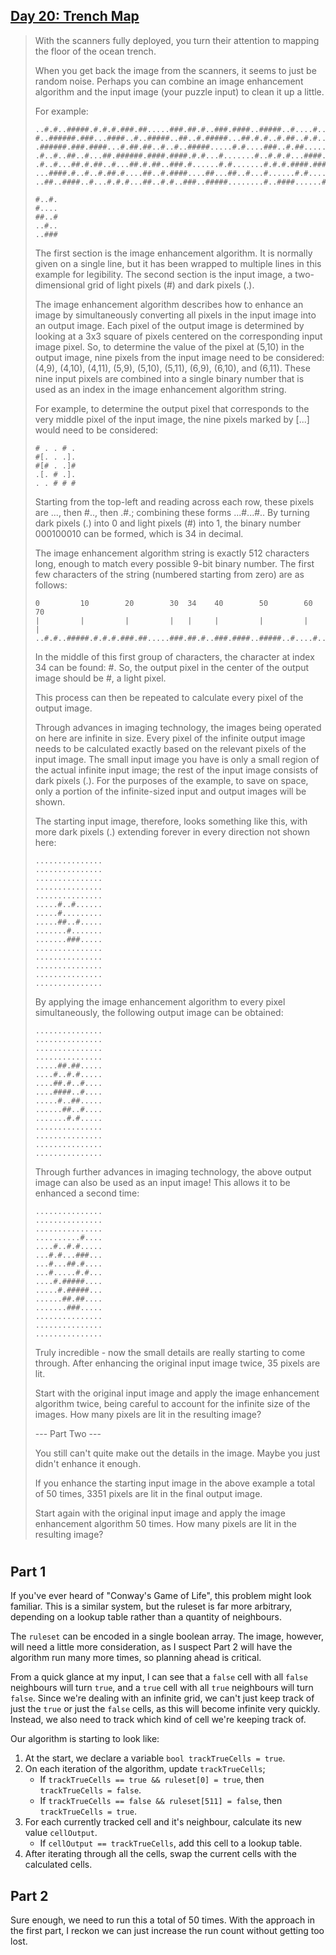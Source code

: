 ## [Day 20: Trench Map](https://adventofcode.com/2021/day/20) ##

>With the scanners fully deployed, you turn their attention to mapping the floor of the ocean trench.
>
>When you get back the image from the scanners, it seems to just be random noise. Perhaps you can combine an image enhancement algorithm and the input image (your puzzle input) to clean it up a little.
>
>For example:
>```
>..#.#..#####.#.#.#.###.##.....###.##.#..###.####..#####..#....#..#..##..##
>#..######.###...####..#..#####..##..#.#####...##.#.#..#.##..#.#......#.###
>.######.###.####...#.##.##..#..#..#####.....#.#....###..#.##......#.....#.
>.#..#..##..#...##.######.####.####.#.#...#.......#..#.#.#...####.##.#.....
>.#..#...##.#.##..#...##.#.##..###.#......#.#.......#.#.#.####.###.##...#..
>...####.#..#..#.##.#....##..#.####....##...##..#...#......#.#.......#.....
>..##..####..#...#.#.#...##..#.#..###..#####........#..####......#..#
>
>#..#.
>#....
>##..#
>..#..
>..###
>```
>The first section is the image enhancement algorithm. It is normally given on a single line, but it has been wrapped to multiple lines in this example for legibility. The second section is the input image, a two-dimensional grid of light pixels (#) and dark pixels (.).
>
>The image enhancement algorithm describes how to enhance an image by simultaneously converting all pixels in the input image into an output image. Each pixel of the output image is determined by looking at a 3x3 square of pixels centered on the corresponding input image pixel. So, to determine the value of the pixel at (5,10) in the output image, nine pixels from the input image need to be considered: (4,9), (4,10), (4,11), (5,9), (5,10), (5,11), (6,9), (6,10), and (6,11). These nine input pixels are combined into a single binary number that is used as an index in the image enhancement algorithm string.
>
>For example, to determine the output pixel that corresponds to the very middle pixel of the input image, the nine pixels marked by [...] would need to be considered:
>```
># . . # .
>#[. . .].
>#[# . .]#
>.[. # .].
>. . # # #
>```
>Starting from the top-left and reading across each row, these pixels are ..., then #.., then .#.; combining these forms ...#...#.. By turning dark pixels (.) into 0 and light pixels (#) into 1, the binary number 000100010 can be formed, which is 34 in decimal.
>
>The image enhancement algorithm string is exactly 512 characters long, enough to match every possible 9-bit binary number. The first few characters of the string (numbered starting from zero) are as follows:
>```
>0         10        20        30  34    40        50        60        70
>|         |         |         |   |     |         |         |         |
>..#.#..#####.#.#.#.###.##.....###.##.#..###.####..#####..#....#..#..##..##
>```
>In the middle of this first group of characters, the character at index 34 can be found: #. So, the output pixel in the center of the output image should be #, a light pixel.
>
>This process can then be repeated to calculate every pixel of the output image.
>
>Through advances in imaging technology, the images being operated on here are infinite in size. Every pixel of the infinite output image needs to be calculated exactly based on the relevant pixels of the input image. The small input image you have is only a small region of the actual infinite input image; the rest of the input image consists of dark pixels (.). For the purposes of the example, to save on space, only a portion of the infinite-sized input and output images will be shown.
>
>The starting input image, therefore, looks something like this, with more dark pixels (.) extending forever in every direction not shown here:
>```
>...............
>...............
>...............
>...............
>...............
>.....#..#......
>.....#.........
>.....##..#.....
>.......#.......
>.......###.....
>...............
>...............
>...............
>...............
>...............
>```
>By applying the image enhancement algorithm to every pixel simultaneously, the following output image can be obtained:
>```
>...............
>...............
>...............
>...............
>.....##.##.....
>....#..#.#.....
>....##.#..#....
>....####..#....
>.....#..##.....
>......##..#....
>.......#.#.....
>...............
>...............
>...............
>...............
>```
>Through further advances in imaging technology, the above output image can also be used as an input image! This allows it to be enhanced a second time:
>```
>...............
>...............
>...............
>..........#....
>....#..#.#.....
>...#.#...###...
>...#...##.#....
>...#.....#.#...
>....#.#####....
>.....#.#####...
>......##.##....
>.......###.....
>...............
>...............
>...............
>```
>Truly incredible - now the small details are really starting to come through. After enhancing the original input image twice, 35 pixels are lit.
>
>Start with the original input image and apply the image enhancement algorithm twice, being careful to account for the infinite size of the images. How many pixels are lit in the resulting image?
>
>--- Part Two ---
>
>You still can't quite make out the details in the image. Maybe you just didn't enhance it enough.
>
>If you enhance the starting input image in the above example a total of 50 times, 3351 pixels are lit in the final output image.
>
>Start again with the original input image and apply the image enhancement algorithm 50 times. How many pixels are lit in the resulting image?


#

## Part 1 ##

If you've ever heard of "Conway's Game of Life", this problem might look familiar. This is a similar system, but the ruleset is far more arbitrary, depending on a lookup table rather than a quantity of neighbours.

The `ruleset` can be encoded in a single boolean array. The image, however, will need a little more consideration, as I suspect Part 2 will have the algorithm run many more times, so planning ahead is critical.

From a quick glance at my input, I can see that a `false` cell with all `false` neighbours will turn `true`, and a `true` cell with all `true` neighbours will turn `false`. Since we're dealing with an infinite grid, we can't just keep track of just the `true` or just the `false` cells, as this will become infinite very quickly. Instead, we also need to track which kind of cell we're keeping track of.

Our algorithm is starting to look like:
1. At the start, we declare a variable `bool trackTrueCells = true`. 
2. On each iteration of the algorithm, update `trackTrueCells`;
    - If `trackTrueCells == true && ruleset[0] = true`, then `trackTrueCells = false`.
    - If `trackTrueCells == false && ruleset[511] = false`, then `trackTrueCells = true`.
3. For each currently tracked cell and it's neighbour, calculate its new value `cellOutput`.
    - If `cellOutput == trackTrueCells`, add this cell to a lookup table.
4. After iterating through all the cells, swap the current cells with the calculated cells.

## Part 2 ##

Sure enough, we need to run this a total of 50 times. With the approach in the first part, I reckon we can just increase the run count without getting too lost.